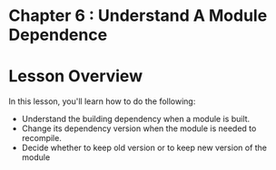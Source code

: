 Chapter 6 : Understand A Module Dependence
==

# Lesson Overview

In this lesson, you'll learn how to do the following:
* Understand the building dependency when a module is built. 
* Change its dependency version when the module is needed to recompile.
* Decide whether to keep old version or to keep new version of the module


